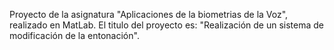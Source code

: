 Proyecto de la asignatura "Aplicaciones de la biometrias de la Voz", realizado en MatLab. El titulo del proyecto es: "Realización de un sistema de modificación de la entonación".
